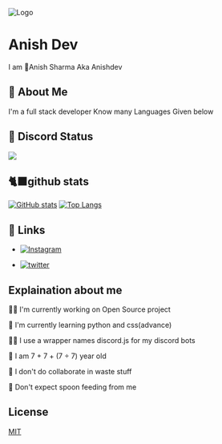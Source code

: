 
![Logo](https://androidart.in/wp-content/uploads/2022/07/depositphotos_274099404-stock-photo-computer-hacker-in-hoodie-obscured_compress83.jpg)


# Anish Dev

I am 🌱Anish Sharma Aka Anishdev


## 🚀 About Me
I'm a full stack developer Know many Languages Given below

## 🐜 Discord Status
 <a href="#"><img src="https://discord.c99.nl/widget/theme-3/707066042563821569.png"></a>
## 🐈‍⬛github stats 
[![GitHub stats](https://github-readme-stats.vercel.app/api?username=anish2dev)](https://github.com/anish2dev)
[![Top Langs](https://github-readme-stats.vercel.app/api/top-langs/?username=anish2dev)](https://github.com/anish2dev)
## 🔗 Links

- [![Instagram](https://img.shields.io/badge/Instagram-E4405F?style=for-the-badge&logo=instagram&logoColor=white)](https://www.linkedin.com/)

- [![twitter](https://img.shields.io/badge/twitter-1DA1F2?style=for-the-badge&logo=twitter&logoColor=white)](https://twitter.com/)


## Explaination about me 
👩‍💻 I'm currently working on Open Source project 

🧠 I'm currently learning python and css(advance)

👯‍♀️ I use a wrapper names  discord.js for my discord bots 

🤔 I am  7 + 7 + (7 ÷ 7) year old 


💬 I don't do collaborate in waste stuff

🥄 Don't expect spoon feeding from me


## License

[MIT](https://choosealicense.com/licenses/mit/)
